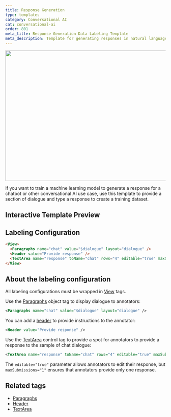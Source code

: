 ```yaml
---
title: Response Generation
type: templates
category: Conversational AI
cat: conversational-ai
order: 801
meta_title: Response Generation Data Labeling Template
meta_description: Template for generating responses in natural language understanding use cases with Label Studio for your machine learning and data science projects.
---
```


<img src="/images/templates/response-generation.png" alt="" class="gif-border" width="552px" height="408px" />

If you want to train a machine learning model to generate a response for a chatbot or other conversational AI use case, use this template to provide a section of dialogue and type a response to create a training dataset.

## Interactive Template Preview

<div id="main-preview"></div>

## Labeling Configuration

```html
<View>  
  <Paragraphs name="chat" value="$dialogue" layout="dialogue" />
  <Header value="Provide response" />
  <TextArea name="response" toName="chat" rows="4" editable="true" maxSubmissions="1" />
</View>
```

## About the labeling configuration

All labeling configurations must be wrapped in [View](/tags/view.html) tags.

Use the [Paragraphs](/tags/paragraphs.html) object tag to display dialogue to annotators:
```xml
<Paragraphs name="chat" value="$dialogue" layout="dialogue" />
```

You can add a [header](/tags/header.html) to provide instructions to the annotator:
```xml
<Header value="Provide response" />
```

Use the [TextArea](/tags/textarea.html) control tag to provide a spot for annotators to provide a response to the sample of chat dialogue: 
```xml
<TextArea name="response" toName="chat" rows="4" editable="true" maxSubmissions="1" />
```
The `editable="true"` parameter allows annotators to edit their response, but `maxSubmissions="1"` ensures that annotators provide only one response.

## Related tags

- [Paragraphs](/tags/paragraphs.html)
- [Header](/tags/header.html)
- [TextArea](/tags/textarea.html)

